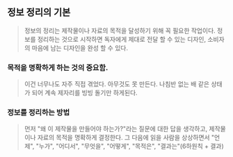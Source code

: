 ## 정보 정리의 기본

> 정보의 정리는 제작물이나 자료의 목적을 달성하기 위해 꼭 필요한 작업이다. 정보를 정리하는 것으로 시작하면 독자에게 제대로 전달 할 수 있는 디자인, 소비자의 마음에 남는 디자인을 완성 할 수 있다.

### 목적을 명확하게 하는 것의 중요함.

> 이건 너무나도 자주 직접 겪었다. 아무것도 못 만든다. 나침반 없는 배 같은 상태가 되어 계속 제자리를 빙빙 돌기만 하게된다.

### 정보를 정리하는 방법

> 먼저 "왜 이 제작물을 만들어야 하는가?"라는 질문에 대한 답을 생각하고, 제작물이나 자료의 목적을 명확하게 결정한다.
> 그 다음에 읽을 사람을 상상하면서 "언제", "누가", "어디서", "무엇을", "어떻게", "목적은", "결과는"(6하원칙 + 결과)
